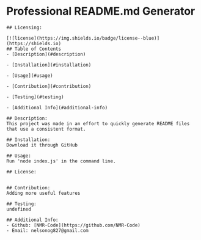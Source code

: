 # Professional README.md Generator
    ## Licensing:

    [![license](https://img.shields.io/badge/license--blue)](https://shields.io)
    ## Table of Contents 
    - [Description](#description)

    - [Installation](#installation)

    - [Usage](#usage)

    - [Contribution](#contribution)

    - [Testing](#testing)

    - [Additional Info](#additional-info)

    ## Description:
    This project was made in an effort to quickly generate README files that use a consistent format.

    ## Installation:
    Download it through GitHub

    ## Usage:
    Run 'node index.js' in the command line.

    ## License:
    

    ## Contribution:
    Adding more useful features

    ## Testing:
    undefined

    ## Additional Info:
    - Github: [NMR-Code](https://github.com/NMR-Code)
    - Email: nelsonog827@gmail.com 